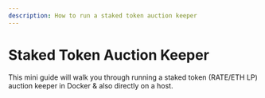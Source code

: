```yaml
---
description: How to run a staked token auction keeper
---
```


# Staked Token Auction Keeper

This mini guide will walk you through running a staked token (RATE/ETH LP) auction keeper in Docker & also directly on a host.
